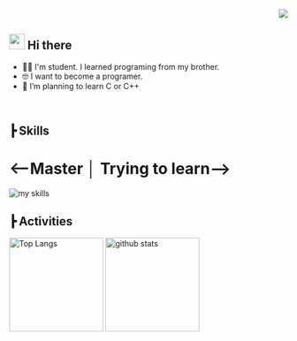 <!-- 1. GitHub usernameを変更 -->
<div align="right">
  <img src="https://komarev.com/ghpvc/?username=Hyoutan-Jp" />
</div>


<!-- 2. プロフィールや連絡先を変更 -->
## <img src="https://media.giphy.com/media/hvRJCLFzcasrR4ia7z/giphy.gif" width="28"> Hi there

- 🧑‍💻 I'm student. I learned programing from my brother.
- 🤓 I want to become a programer.
- 🌱 I’m planning to learn C or C++
<br>

## ┣ Skills 
# <--Master │ Trying to learn-->
<img alt="my skills" src="https://skillicons.dev/icons?theme=dark&perline=7&i=java,html,css,springboot,mysql,js,python,c,c++" />

## ┣ Activities
<div align="left"> 
  <img alt="Top Langs" height="170px" src="https://github-readme-stats.vercel.app/api?username=Hyoutan-Jp&theme=vue-dark&layout=compact" />
  <img alt="github stats" height="170px" src="https://github-readme-stats.vercel.app/api/top-langs/?username=Hyoutan-Jp&theme=vue-dark&layout=compact" />
</div>


<!--
This repository is a ✨ _special_ ✨ repository because its `README.md` (this file) appears on your GitHub profile.

Here are some ideas to get you started:

- 🔭 I’m currently working on ...
- 🌱 I’m currently learning ...
- 👯 I’m looking to collaborate on ...
- 🤔 I’m looking for help with ...
- 💬 Ask me about ...
- 📫 How to reach me: ...
- 😄 Pronouns: ...
- ⚡ Fun fact: ...
-->

